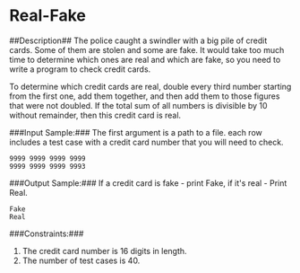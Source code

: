 Real-Fake
======

##Description##
The police caught a swindler with a big pile of credit cards. Some of them are stolen and some are fake. It would take too much time to determine which ones are real and which are fake, so you need to write a program to check credit cards.

To determine which credit cards are real, double every third number starting from the first one, add them together, and then add them to those figures that were not doubled. If the total sum of all numbers is divisible by 10 without remainder, then this credit card is real.

###Input Sample:###
The first argument is a path to a file. each row includes a test case with a credit card number that you will need to check.
```
9999 9999 9999 9999
9999 9999 9999 9993
```

###Output Sample:###
If a credit card is fake - print Fake, if it's real - Print Real.
```
Fake
Real
```

###Constraints:###
1. The credit card number is 16 digits in length.
2. The number of test cases is 40.
